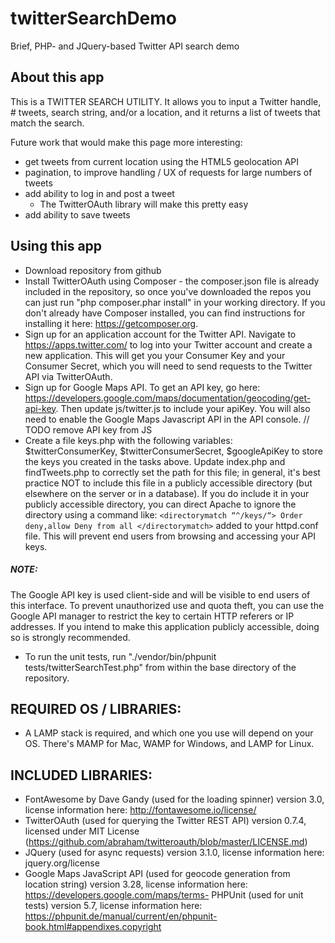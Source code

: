 # twitterSearchDemo
Brief, PHP- and JQuery-based Twitter API search demo

## About this app

This is a TWITTER SEARCH UTILITY. It allows you to input a Twitter handle, # tweets, search string, and/or a location, and it returns a list of tweets that match the search.

Future work that would make this page more interesting:
* get tweets from current location using the HTML5 geolocation API
* pagination, to improve handling / UX of requests for large numbers of tweets
* add ability to log in and post a tweet
  * The TwitterOAuth library will make this pretty easy
* add ability to save tweets


## Using this app



* Download repository from github
* Install TwitterOAuth using Composer - the composer.json file is already included in the repository, so once you've downloaded the repos you can just run "php composer.phar install" in your working directory. If you don't already have Composer installed, you can find instructions for installing it here: https://getcomposer.org.
* Sign up for an application account for the Twitter API. Navigate to https://apps.twitter.com/ to log into your Twitter account and create a new application. This will get you your Consumer Key and your Consumer Secret, which you will need to send requests to the Twitter API via TwitterOAuth.
* Sign up for Google Maps API. To get an API key, go here: https://developers.google.com/maps/documentation/geocoding/get-api-key. Then update js/twitter.js to include your apiKey. You will also need to enable the Google Maps Javascript API in the API console. // TODO remove API key from JS
* Create a file keys.php with the following variables:
        $twitterConsumerKey, $twitterConsumerSecret, $googleApiKey
  to store the keys you created in the tasks above. Update index.php and findTweets.php to correctly set the path for this file; in general, it's best practice NOT to include this file in a publicly accessible directory (but elsewhere on the server or in a database). If you do include it in your publicly accessible directory, you can direct Apache to ignore the directory using a command like:
`<directorymatch “^/keys/“>
  Order deny,allow
  Deny from all
</directorymatch>`
added to your httpd.conf file. This will prevent end users from browsing and accessing your API keys.

##### NOTE:
The Google API key is used client-side and will be visible to end users of this interface. To prevent unauthorized use and quota theft, you can use the Google API manager to restrict the key to certain HTTP referers or IP addresses. If you intend to make this application publicly accessible, doing so is strongly recommended.

* To run the unit tests, run "./vendor/bin/phpunit tests/twitterSearchTest.php" from within the base directory of the repository.

## REQUIRED OS / LIBRARIES:

* A LAMP stack is required, and which one you use will depend on your OS. There's MAMP for Mac, WAMP for Windows, and LAMP for Linux.

## INCLUDED LIBRARIES:

* FontAwesome by Dave Gandy (used for the loading spinner) version 3.0, license information here: http://fontawesome.io/license/
* TwitterOAuth (used for querying the Twitter REST API) version 0.7.4, licensed under MIT License (https://github.com/abraham/twitteroauth/blob/master/LICENSE.md)
* JQuery (used for async requests) version 3.1.0, license information here: jquery.org/license
* Google Maps JavaScript API (used for geocode generation from location string) version 3.28, license information here: https://developers.google.com/maps/terms- PHPUnit (used for unit tests) version 5.7, license information here: https://phpunit.de/manual/current/en/phpunit-book.html#appendixes.copyright
